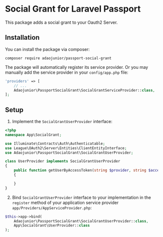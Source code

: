 # Social Grant for Laravel Passport

This package adds a social grant to your Oauth2 Server.

## Installation

You can install the package via composer:

```
composer require adaojunior/passport-social-grant
```

The package will automatically register its service provider. Or you may manually add the service provider in your `config/app.php` file:

```php
'providers' => [
    // ...
    Adaojunior\PassportSocialGrant\SocialGrantServiceProvider::class,
];
```

## Setup

1. Implement the `SocialGrantUserProvider` interface:

```php
<?php
namespace App\SocialGrant;

use Illuminate\Contracts\Auth\Authenticatable;
use League\OAuth2\Server\Entities\ClientEntityInterface;
use Adaojunior\PassportSocialGrant\SocialGrantUserProvider;

class UserProvider implements SocialGrantUserProvider
{
    public function getUserByAccessToken(string $provider, string $accessToken, ClientEntityInterface $client):? Authenticatable
    {

    }
}
```

2. Bind `SocialGrantUserProvider` interface to your implementation in the `register` method of your application service provider `app/Providers/AppServiceProvider.php`:

```php
$this->app->bind(
    Adaojunior\PassportSocialGrant\SocialGrantUserProvider::class,
    App\SocialGrant\UserProvider::class
);
```

